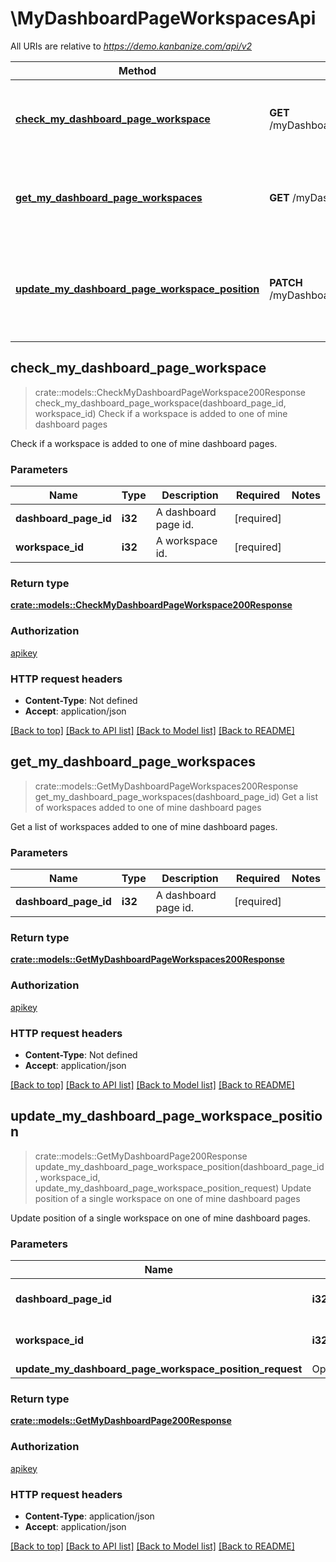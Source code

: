 # \MyDashboardPageWorkspacesApi

All URIs are relative to *https://demo.kanbanize.com/api/v2*

Method | HTTP request | Description
------------- | ------------- | -------------
[**check_my_dashboard_page_workspace**](MyDashboardPageWorkspacesApi.md#check_my_dashboard_page_workspace) | **GET** /myDashboardPages/{dashboard_page_id}/workspaces/{workspace_id} | Check if a workspace is added to one of mine dashboard pages
[**get_my_dashboard_page_workspaces**](MyDashboardPageWorkspacesApi.md#get_my_dashboard_page_workspaces) | **GET** /myDashboardPages/{dashboard_page_id}/workspaces | Get a list of workspaces added to one of mine dashboard pages
[**update_my_dashboard_page_workspace_position**](MyDashboardPageWorkspacesApi.md#update_my_dashboard_page_workspace_position) | **PATCH** /myDashboardPages/{dashboard_page_id}/workspaces/{workspace_id} | Update position of a single workspace on one of mine dashboard pages



## check_my_dashboard_page_workspace

> crate::models::CheckMyDashboardPageWorkspace200Response check_my_dashboard_page_workspace(dashboard_page_id, workspace_id)
Check if a workspace is added to one of mine dashboard pages

Check if a workspace is added to one of mine dashboard pages.

### Parameters


Name | Type | Description  | Required | Notes
------------- | ------------- | ------------- | ------------- | -------------
**dashboard_page_id** | **i32** | A dashboard page id. | [required] |
**workspace_id** | **i32** | A workspace id. | [required] |

### Return type

[**crate::models::CheckMyDashboardPageWorkspace200Response**](checkMyDashboardPageWorkspace_200_response.md)

### Authorization

[apikey](../README.md#apikey)

### HTTP request headers

- **Content-Type**: Not defined
- **Accept**: application/json

[[Back to top]](#) [[Back to API list]](../README.md#documentation-for-api-endpoints) [[Back to Model list]](../README.md#documentation-for-models) [[Back to README]](../README.md)


## get_my_dashboard_page_workspaces

> crate::models::GetMyDashboardPageWorkspaces200Response get_my_dashboard_page_workspaces(dashboard_page_id)
Get a list of workspaces added to one of mine dashboard pages

Get a list of workspaces added to one of mine dashboard pages.

### Parameters


Name | Type | Description  | Required | Notes
------------- | ------------- | ------------- | ------------- | -------------
**dashboard_page_id** | **i32** | A dashboard page id. | [required] |

### Return type

[**crate::models::GetMyDashboardPageWorkspaces200Response**](getMyDashboardPageWorkspaces_200_response.md)

### Authorization

[apikey](../README.md#apikey)

### HTTP request headers

- **Content-Type**: Not defined
- **Accept**: application/json

[[Back to top]](#) [[Back to API list]](../README.md#documentation-for-api-endpoints) [[Back to Model list]](../README.md#documentation-for-models) [[Back to README]](../README.md)


## update_my_dashboard_page_workspace_position

> crate::models::GetMyDashboardPage200Response update_my_dashboard_page_workspace_position(dashboard_page_id, workspace_id, update_my_dashboard_page_workspace_position_request)
Update position of a single workspace on one of mine dashboard pages

Update position of a single workspace on one of mine dashboard pages.

### Parameters


Name | Type | Description  | Required | Notes
------------- | ------------- | ------------- | ------------- | -------------
**dashboard_page_id** | **i32** | A dashboard page id. | [required] |
**workspace_id** | **i32** | A workspace id. | [required] |
**update_my_dashboard_page_workspace_position_request** | Option<[**UpdateMyDashboardPageWorkspacePositionRequest**](UpdateMyDashboardPageWorkspacePositionRequest.md)> |  |  |

### Return type

[**crate::models::GetMyDashboardPage200Response**](getMyDashboardPage_200_response.md)

### Authorization

[apikey](../README.md#apikey)

### HTTP request headers

- **Content-Type**: application/json
- **Accept**: application/json

[[Back to top]](#) [[Back to API list]](../README.md#documentation-for-api-endpoints) [[Back to Model list]](../README.md#documentation-for-models) [[Back to README]](../README.md)

